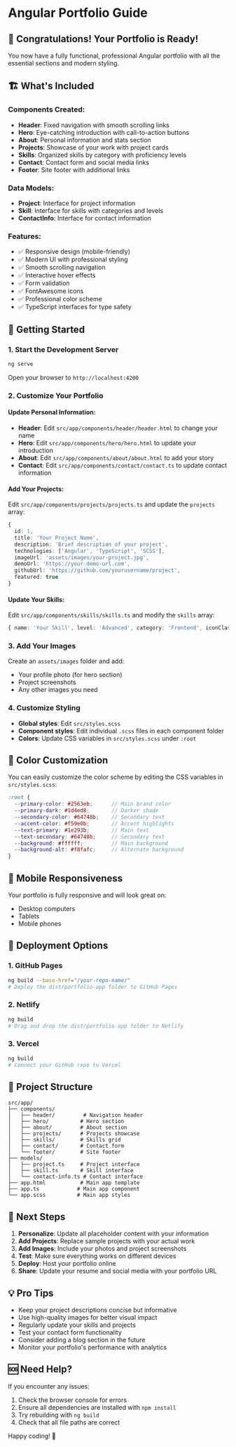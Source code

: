 # Angular Portfolio Guide

## 🎉 Congratulations! Your Portfolio is Ready!

You now have a fully functional, professional Angular portfolio with all the essential sections and modern styling.

## 🏗️ What's Included

### Components Created:
- **Header**: Fixed navigation with smooth scrolling links
- **Hero**: Eye-catching introduction with call-to-action buttons
- **About**: Personal information and stats section
- **Projects**: Showcase of your work with project cards
- **Skills**: Organized skills by category with proficiency levels
- **Contact**: Contact form and social media links
- **Footer**: Site footer with additional links

### Data Models:
- **Project**: Interface for project information
- **Skill**: Interface for skills with categories and levels
- **ContactInfo**: Interface for contact information

### Features:
- ✅ Responsive design (mobile-friendly)
- ✅ Modern UI with professional styling
- ✅ Smooth scrolling navigation
- ✅ Interactive hover effects
- ✅ Form validation
- ✅ FontAwesome icons
- ✅ Professional color scheme
- ✅ TypeScript interfaces for type safety

## 🚀 Getting Started

### 1. Start the Development Server
```bash
ng serve
```
Open your browser to `http://localhost:4200`

### 2. Customize Your Portfolio

#### Update Personal Information:
- **Header**: Edit `src/app/components/header/header.html` to change your name
- **Hero**: Edit `src/app/components/hero/hero.html` to update your introduction
- **About**: Edit `src/app/components/about/about.html` to add your story
- **Contact**: Edit `src/app/components/contact/contact.ts` to update contact information

#### Add Your Projects:
Edit `src/app/components/projects/projects.ts` and update the `projects` array:
```typescript
{
  id: 1,
  title: 'Your Project Name',
  description: 'Brief description of your project',
  technologies: ['Angular', 'TypeScript', 'SCSS'],
  imageUrl: 'assets/images/your-project.jpg',
  demoUrl: 'https://your-demo-url.com',
  githubUrl: 'https://github.com/yourusername/project',
  featured: true
}
```

#### Update Your Skills:
Edit `src/app/components/skills/skills.ts` and modify the `skills` array:
```typescript
{ name: 'Your Skill', level: 'Advanced', category: 'Frontend', iconClass: 'fab fa-react' }
```

### 3. Add Your Images
Create an `assets/images` folder and add:
- Your profile photo (for hero section)
- Project screenshots
- Any other images you need

### 4. Customize Styling
- **Global styles**: Edit `src/styles.scss`
- **Component styles**: Edit individual `.scss` files in each component folder
- **Colors**: Update CSS variables in `src/styles.scss` under `:root`

## 🎨 Color Customization

You can easily customize the color scheme by editing the CSS variables in `src/styles.scss`:

```scss
:root {
  --primary-color: #2563eb;      // Main brand color
  --primary-dark: #1d4ed8;       // Darker shade
  --secondary-color: #64748b;    // Secondary text
  --accent-color: #f59e0b;       // Accent highlights
  --text-primary: #1e293b;       // Main text
  --text-secondary: #64748b;     // Secondary text
  --background: #ffffff;         // Main background
  --background-alt: #f8fafc;     // Alternate background
}
```

## 📱 Mobile Responsiveness

Your portfolio is fully responsive and will look great on:
- Desktop computers
- Tablets
- Mobile phones

## 🚀 Deployment Options

### 1. GitHub Pages
```bash
ng build --base-href="/your-repo-name/"
# Deploy the dist/portfolio-app folder to GitHub Pages
```

### 2. Netlify
```bash
ng build
# Drag and drop the dist/portfolio-app folder to Netlify
```

### 3. Vercel
```bash
ng build
# Connect your GitHub repo to Vercel
```

## 📁 Project Structure

```
src/app/
├── components/
│   ├── header/         # Navigation header
│   ├── hero/          # Hero section
│   ├── about/         # About section
│   ├── projects/      # Projects showcase
│   ├── skills/        # Skills grid
│   ├── contact/       # Contact form
│   └── footer/        # Site footer
├── models/
│   ├── project.ts     # Project interface
│   ├── skill.ts       # Skill interface
│   └── contact-info.ts # Contact interface
├── app.html           # Main app template
├── app.ts            # Main app component
└── app.scss          # Main app styles
```

## 🔧 Next Steps

1. **Personalize**: Update all placeholder content with your information
2. **Add Projects**: Replace sample projects with your actual work
3. **Add Images**: Include your photos and project screenshots
4. **Test**: Make sure everything works on different devices
5. **Deploy**: Host your portfolio online
6. **Share**: Update your resume and social media with your portfolio URL

## 💡 Pro Tips

- Keep your project descriptions concise but informative
- Use high-quality images for better visual impact
- Regularly update your skills and projects
- Test your contact form functionality
- Consider adding a blog section in the future
- Monitor your portfolio's performance with analytics

## 🆘 Need Help?

If you encounter any issues:
1. Check the browser console for errors
2. Ensure all dependencies are installed with `npm install`
3. Try rebuilding with `ng build`
4. Check that all file paths are correct

Happy coding! 🎉